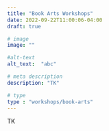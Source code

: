 ```yaml
---
title: "Book Arts Workshops"
date: 2022-09-22T11:00:06-04:00
draft: true

# image
image: ""

#alt-text
alt_text:  "abc"

# meta description
description: "TK"

# type
type : "workshops/book-arts"
---
```


TK